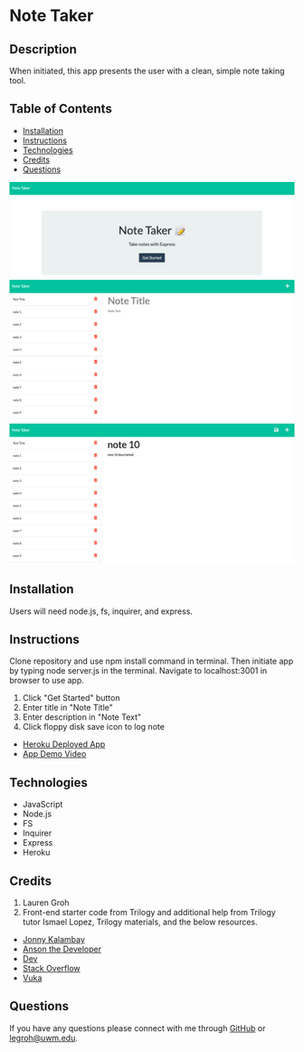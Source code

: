 # Note Taker

## Description 

When initiated, this app presents the user with a clean, simple note taking tool.

  
## Table of Contents 
* [Installation](#installation)
* [Instructions](#instructions)
* [Technologies](#Technologies)
* [Credits](#credits)
* [Questions](#questions)

![Note Taker screenshot-1](./public/assets/images/screenshot-1.png "screenshot-1")
![Note Taker screenshot-2](./public/assets/images/screenshot-2.png "screenshot-2")
![Note Taker screenshot-3](./public/assets/images/screenshot-3.png "screenshot-3")
  
## Installation

Users will need node.js, fs, inquirer, and express.
  
## Instructions 

Clone repository and use npm install command in terminal. Then initiate app by typing node server.js in the terminal. Navigate to localhost:3001 in browser to use app.
1. Click "Get Started" button
2. Enter title in "Note Title"
3. Enter description in "Note Text"
4. Click floppy disk save icon to log note

* [Heroku Deployed App](https://hidden-savannah-20151.herokuapp.com/)
* [App Demo Video](https://watch.screencastify.com/v/k4D8C9sYQhUtMQRhkq3R)

## Technologies

* JavaScript
* Node.js
* FS
* Inquirer
* Express
* Heroku

## Credits

1. Lauren Groh 
2. Front-end starter code from Trilogy and additional help from Trilogy tutor Ismael Lopez, Trilogy materials, and the below resources.
 * [Jonny Kalambay](https://youtu.be/MxfxiR8TVNU)
 * [Anson the Developer](https://youtu.be/1cjdlfB11Ss)
 * [Dev](https://dev.to/gathoni/express-req-params-req-query-and-req-body-4lpc)
 * [Stack Overflow](https://stackoverflow.com/questions/17604866/difference-between-readfile-and-readfilesync)
 * [Vuka](https://youtu.be/27GoRa4d15c)

## Questions

If you have any questions please connect with me through [GitHub](https://github.com/GrohTech) or [legroh@uwm.edu](mailto:legroh@uwm.edu).
